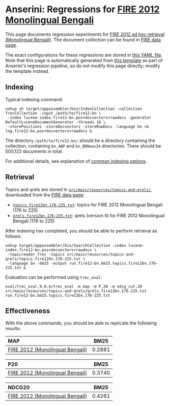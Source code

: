 # Anserini: Regressions for [FIRE 2012 Monolingual Bengali](https://www.isical.ac.in/~fire/2012/adhoc.html)

This page documents regression experiments for [FIRE 2012 ad hoc retrieval (Monolingual Bengali)](https://www.isical.ac.in/~fire/2012/adhoc.html).
The document collection can be found in [FIRE data page](http://fire.irsi.res.in/fire/static/data).

The exact configurations for these regressions are stored in [this YAML file](../src/main/resources/regression/fire12-bn.yaml).
Note that this page is automatically generated from [this template](../src/main/resources/docgen/templates/fire12-bn.template) as part of Anserini's regression pipeline, so do not modify this page directly; modify the template instead.

## Indexing

Typical indexing command:

```
nohup sh target/appassembler/bin/IndexCollection -collection TrecCollection -input /path/to/fire12-bn \
 -index lucene-index.fire12-bn.pos+docvectors+rawdocs -generator DefaultLuceneDocumentGenerator -threads 16 \
 -storePositions -storeDocvectors -storeRawDocs -language bn >& log.fire12-bn.pos+docvectors+rawdocs &
```

The directory `/path/to/fire12-bn/` should be a directory containing the collection, containing `bn_ABP` and `bn_BDNews24` directories.
There should be 500,122 documents in total.

For additional details, see explanation of [common indexing options](common-indexing-options.md).

## Retrieval

Topics and qrels are stored in [`src/main/resources/topics-and-qrels/`](../src/main/resources/topics-and-qrels/), downloaded from the [FIRE data page](http://fire.irsi.res.in/fire/static/data):

+ [`topics.fire12bn.176-225.txt`](../src/main/resources/topics-and-qrels/topics.fire12bn.176-225.txt): topics for FIRE 2012 Monolingual Bengali (176 to 225)
+ [`qrels.fire12bn.176-225.txt`](../src/main/resources/topics-and-qrels/qrels.fire12bn.176-225.txt): qrels (version II) for FIRE 2012 Monolingual Bengali (176 to 225)

After indexing has completed, you should be able to perform retrieval as follows:

```
nohup target/appassembler/bin/SearchCollection -index lucene-index.fire12-bn.pos+docvectors+rawdocs \
 -topicreader Trec -topics src/main/resources/topics-and-qrels/topics.fire12bn.176-225.txt \
 -language bn -bm25 -output run.fire12-bn.bm25.topics.fire12bn.176-225.txt &
```

Evaluation can be performed using `trec_eval`:

```
eval/trec_eval.9.0.4/trec_eval -m map -m P.20 -m ndcg_cut.20 src/main/resources/topics-and-qrels/qrels.fire12bn.176-225.txt run.fire12-bn.bm25.topics.fire12bn.176-225.txt
```

## Effectiveness

With the above commands, you should be able to replicate the following results:

MAP                                     | BM25      |
:---------------------------------------|-----------|
[FIRE 2012 (Monolingual Bengali)](../src/main/resources/topics-and-qrels/topics.fire12bn.176-225.txt)| 0.2881    |


P20                                     | BM25      |
:---------------------------------------|-----------|
[FIRE 2012 (Monolingual Bengali)](../src/main/resources/topics-and-qrels/topics.fire12bn.176-225.txt)| 0.3740    |


NDCG20                                  | BM25      |
:---------------------------------------|-----------|
[FIRE 2012 (Monolingual Bengali)](../src/main/resources/topics-and-qrels/topics.fire12bn.176-225.txt)| 0.4261    |
